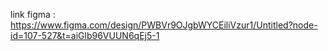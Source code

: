 link figma :
https://www.figma.com/design/PWBVr9OJgbWYCEiliVzur1/Untitled?node-id=107-527&t=aiGlb96VUUN6qEj5-1